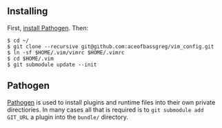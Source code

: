 ## Installing

First, [install Pathogen](https://github.com/tpope/vim-pathogen#installation). Then: 
```
$ cd ~/
$ git clone --recursive git@github.com:aceofbassgreg/vim_config.git
$ ln -sf $HOME/.vim/vimrc $HOME/.vimrc
$ cd $HOME/.vim
$ git submodule update --init
```

## Pathogen

[Pathogen](https://github.com/tpope/vim-pathogen) is used to install plugins and runtime files into their own private directiories. In many cases all that is required is to `git submodule add GIT_URL` a plugin into the `bundle/` directory. 

